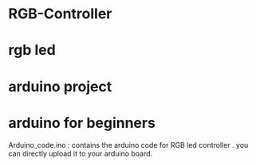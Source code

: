 # RGB-Controller 
# rgb led
# arduino project
# arduino for beginners

Arduino_code.ino  : contains the arduino code for RGB led controller . you can directly upload it to your arduino board.

